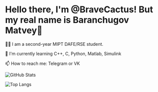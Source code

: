 # Hello there, I'm @BraveCactus! But my real name is Baranchugov Matvey👋

👨‍🎓 I am a second-year MIPT DAFE/RSE student.

🧠 I'm currently learning C++, C, Python, Matlab, Simulink

📫 How to reach me: Telegram or VK

![GitHub Stats](https://github-readme-stats.vercel.app/api?username=BraveCactus&show_icons=true&theme=tokyonight)

![Top Langs](https://github-readme-stats.vercel.app/api/top-langs/?username=BraveCactus&layout=compact&theme=tokyonight)
